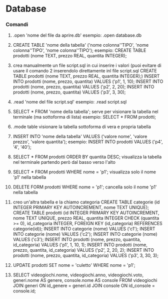 # Database

### Comandi

1. .open 'nome del file da aprire.db'  esempio: .open database.db
2. CREATE TABLE 'nome della tabella' ('nome colonna''TIPO', 'nome colonna''TIPO', 'nome colonna''TIPO'); 
esempio: CREATE TABLE prodotti (nome TEXT, prezzo REAL, quantita INTEGER);

3. crea manualmente un file script.sql in cui inserire i valori 
(puoi evitare di usare il comando 2 inserendolo direttamente inl file script.sql 
CREATE TABLE prodotti (nome TEXT, prezzo REAL, quantita INTEGER);)
INSERT INTO prodotti (nome, prezzo, quantita) VALUES ('p1', 1, 10);
INSERT INTO prodotti (nome, prezzo, quantita) VALUES ('p2', 2, 20);
INSERT INTO prodotti (nome, prezzo, quantita) VALUES ('p3', 3, 30);

4. .read 'nome del file script.sql' esempio: .read script.sql
5. SELECT * FROM 'nome della tabella'; serve per visionare la tabella nel terminale (ma sottoforma di lista)
esempio: SELECT * FROM prodotti;
6. .mode table visionare la tabella sottoforma di vera e propria tabella
7. INSERT INTO 'nome della tabella' VALUES ('valore nome', 'valore prezzo', 'valore quantita');
esempio: INSERT INTO prodotti VALUES ('p4', '4', '40');
8. SELECT * FROM prodotti ORDER BY quantita DESC; visualizza la tabella nel terminale partendo però dal basso verso l'alto
9. SELECT * FROM prodotti WHERE nome = 'p1'; visualizza solo il nome 'p1' nella tabella
10. DELETE FORM prodotti WHERE nome = 'p1'; cancella solo il nome 'p1' nella tabella
11. creo un'altra tabella e la chiamo categoria
CREATE TABLE categorie (id INTEGER PRIMARY KEY AUTOINCREMENT, nome TEXT UNIQUE);
CREATE TABLE prodotti (id INTEGER PRIMARY KEY AUTOINCREMENT, nome TEXT UNIQUE, prezzo REAL, quantita INTEGER CHECK (quantita >= 0), id_categoria INTEGER, FOREIGN KEY (id_categoria) REFERENCES categorie(id));
INSERT INTO categorie (nome) VALUES ('c1');
INSERT INTO categorie (nome) VALUES ('c2');
INSERT INTO categorie (nome) VALUES ('c3');
INSERT INTO prodotti (nome, prezzo, quantita, id_categoria) VALUES ('p1', 1, 10, 1);
INSERT INTO prodotti (nome, prezzo, quantita, id_categoria) VALUES ('p2', 2, 20, 2);
INSERT INTO prodotti (nome, prezzo, quantita, id_categoria) VALUES ('p3', 3, 30, 3);
12. UPDATE prodotti SET nome = 'culetto'  WHERE nome = 'p1';
13. SELECT videogiochi.nome, videogiochi.anno, videogiochi.voto, generi.nome AS genere, console.nome AS console FROM videogiochi JOIN generi ON id_genere = generi.id JOIN console ON id_console = console.id;